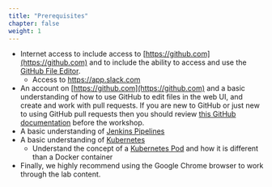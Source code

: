 ```yaml
---
title: "Prerequisites"
chapter: false
weight: 1
---
```


* Internet access to include access to [https://github.com](https://github.com) and to include the ability to access and use the [GitHub File Editor](https://help.github.com/articles/editing-files-in-your-repository).
  * Access to https://app.slack.com
* An account on [https://github.com](https://github.com) and a basic understanding of how to use GitHub to edit files in the web UI, and create and work with pull requests. If you are new to GitHub or just new to using GitHub pull requests then you should review [this GitHub documentation](https://docs.github.com/en/github/collaborating-with-issues-and-pull-requests/proposing-changes-to-your-work-with-pull-requests) before the workshop.
* A basic understanding of [Jenkins Pipelines](https://jenkins.io/doc/book/pipeline/getting-started/)
* A basic understanding of [Kubernetes](https://kubernetes.io/docs/tutorials/kubernetes-basics/)
  * Understand the concept of a [Kubernetes Pod](https://kubernetes.io/docs/concepts/workloads/pods/) and how it is different than a Docker container
* Finally, we highly recommend using the Google Chrome browser to work through the lab content.

